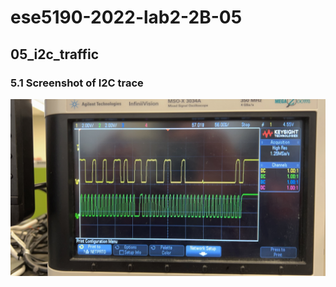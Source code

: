 # ese5190-2022-lab2-2B-05

## 05_i2c_traffic

### 5.1 Screenshot of I2C trace

<img src="./05_i2c_traffic.jpg" alt="05" width="600"/>
